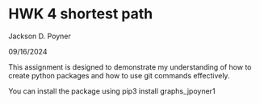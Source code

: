 # HWK 4 shortest path
Jackson D. Poyner

09/16/2024

This assignment is designed to demonstrate my understanding of how to create python packages and how to use git commands effectively.

You can install the package using
pip3 install graphs_jpoyner1